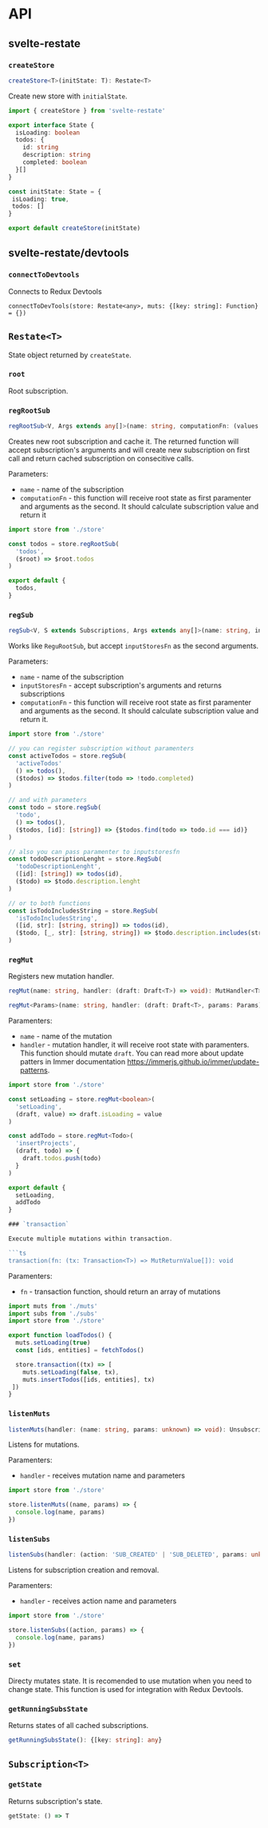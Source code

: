 # API

## svelte-restate

### `createStore`

```ts
createStore<T>(initState: T): Restate<T>
```

Create new store with `initialState`.

```ts
import { createStore } from 'svelte-restate'

export interface State {
  isLoading: boolean
  todos: {
    id: string
    description: string
    completed: boolean
  }[]
}

const initState: State = {
 isLoading: true,
 todos: []
}

export default createStore(initState)
```

## svelte-restate/devtools

### `connectToDevtools`

Connects to Redux Devtools

```
connectToDevTools(store: Restate<any>, muts: {[key: string]: Function} = {})
```

## `Restate<T>`

State object returned by `createState`.

### `root`

Root subscription.

### `regRootSub`

```ts
regRootSub<V, Args extends any[]>(name: string, computationFn: (values: StoresValues<Subscription<T>>, args: Args) => V): (...args: Args) => Subscription<V>
```

Creates new root subscription and cache it. The returned function will accept subscription's arguments and will create new subscription on first call and return cached subscription on consecitive calls.

Parameters:

* `name` - name of the subscription
* `computationFn` - this function will receive root state as first paramenter and arguments as the second. It should calculate subscription value and return it

```ts
import store from './store'

const todos = store.regRootSub(
  'todos',
  ($root) => $root.todos
)

export default {
  todos,
}
```

### `regSub`

```ts
regSub<V, S extends Subscriptions, Args extends any[]>(name: string, inputStoresFn: (args: Args) => S, computationFn: (values: StoresValues<S>, args: Args) => V): (...args: Args) => Subscription<V>
```

Works like `ReguRootSub`, but accept `inputStoresFn` as the second arguments.

Parameters:

* `name` - name of the subscription
* `inputStoresFn` - accept subscription's arguments and returns subscriptions
* `computationFn` - this function will receive root state as first paramenter and arguments as the second. It should calculate subscription value and return it.

```ts
import store from './store'

// you can register subscription without paramenters
const activeTodos = store.regSub(
  'activeTodos'
  () => todos(),
  ($todos) => $todos.filter(todo => !todo.completed)
)

// and with parameters
const todo = store.regSub(
  'todo',
  () => todos(),
  ($todos, [id]: [string]) => {$todos.find(todo => todo.id === id)}
)

// also you can pass paramenter to inputstoresfn
const todoDescriptionLenght = store.RegSub(
  'todoDescriptionLenght',
  ([id]: [string]) => todos(id),
  ($todo) => $todo.description.lenght
)

// or to both functions
const isTodoIncludesString = store.RegSub(
  'isTodoIncludesString',
  ([id, str]: [string, string]) => todos(id),
  ($todo, [_, str]: [string, string]) => $todo.description.includes(str)
)
```

### `regMut`

Registers new mutation handler.

```ts
regMut(name: string, handler: (draft: Draft<T>) => void): MutHandler<T>
```

```ts
regMut<Params>(name: string, handler: (draft: Draft<T>, params: Params) => void): MutHandlerWithParams<T, Params>
```

Paramenters:

* `name` - name of the mutation
* `handler` - mutation handler, it will receive root state with paramenters. This function should mutate `draft`. You can read more about update patters in Immer documentation https://immerjs.github.io/immer/update-patterns.

```ts
import store from './store'

const setLoading = store.regMut<boolean>(
  'setLoading',
  (draft, value) => draft.isLoading = value
)

const addTodo = store.regMut<Todo>(
  'insertProjects',
  (draft, todo) => {
    draft.todos.push(todo)
  }
)

export default {
  setLoading,
  addTodo
}

### `transaction`

Execute multiple mutations within transaction.

```ts
transaction(fn: (tx: Transaction<T>) => MutReturnValue[]): void
```

Paramenters:

* `fn` - transaction function, should return an array of mutations

```ts
import muts from './muts'
import subs from './subs'
import store from './store'

export function loadTodos() {
  muts.setLoading(true)
  const [ids, entities] = fetchTodos()

  store.transaction((tx) => [
    muts.setLoading(false, tx),
    muts.insertTodos([ids, entities], tx)
 ])
}
```

### `listenMuts`

```ts
listenMuts(handler: (name: string, params: unknown) => void): Unsubscriber
```

Listens for mutations.

Paramenters:

* `handler` - receives mutation name and parameters

```ts
import store from './store'

store.listenMuts((name, params) => {
  console.log(name, params)
})
```

### `listenSubs`

```ts
listenSubs(handler: (action: 'SUB_CREATED' | 'SUB_DELETED', params: unknown) => void): Unsubscriber
```

Listens for subscription creation and removal.

Paramenters:

* `handler` - receives action name and parameters

```ts
import store from './store'

store.listenSubs((action, params) => {
  console.log(name, params)
})
```

### `set`

Directy mutates state. It is recomended to use mutation when you need to change state. This function is used for integration with Redux Devtools.

### `getRunningSubsState`

Returns states of all cached subscriptions.

```ts
getRunningSubsState(): {[key: string]: any}
```

## `Subscription<T>`

### `getState`

Returns subscription's state.

```ts
getState: () => T
```


